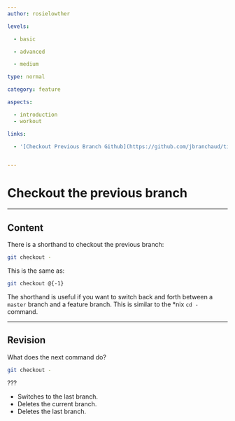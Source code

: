 ```yaml
---
author: rosielowther

levels:

  - basic

  - advanced

  - medium

type: normal

category: feature

aspects:

  - introduction
  - workout

links:

  - '[Checkout Previous Branch Github](https://github.com/jbranchaud/til/blob/master/git/checkout-previous-branch.md){website}'


---
```


# Checkout the previous branch

---
## Content

There is a shorthand to checkout the previous branch:
```bash
git checkout -
```
This is the same as:
```bash
git checkout @{-1}
```
The shorthand is useful if you want to switch back and forth between a `master` branch and a feature branch.
This is similar to the *nix `cd -` command.

---
## Revision

What does the next command do?
```bash
git checkout -
```
???

* Switches to the last branch.
* Deletes the current branch.
* Deletes the last branch.

 

